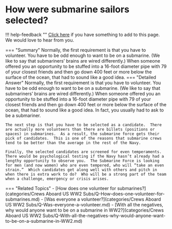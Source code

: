 # How were submarine sailors selected?

!!! help-feedback ""
    [Click here](https://replace.md) if you have something to add to this page. We would love to hear from you.

=== "Summary"
    Normally, the first requirement is that you have to volunteer. You have to be odd enough to want to be on a submarine. (We like to say that submariners’ brains are wired differently.) When someone offered you an opportunity to be stuffed into a 16-foot diameter pipe with 79 of your closest friends and then go down 400 feet or more below the surface of the ocean, that had to sound like a good idea.
=== "Detailed Answer"
    Normally, the first requirement is that you have to volunteer.  You have to be odd enough to want to be on a submarine.  (We like to say that submariners’ brains are wired differently.)  When someone offered you an opportunity to be stuffed into a 16-foot diameter pipe with 79 of your closest friends and then go down 400 feet or more below the surface of the ocean, that had to sound like a good idea.  In fact, you usually had to ask to be a submariner.

    The next step is that you have to be selected as a candidate.  There are actually more volunteers than there are billets (positions or spaces) in submarines.  As a result, the submarine force gets their pick of candidates.  This is one of the reasons that submarine crews tend to be better than the average in the rest of the Navy.

    Finally, the selected candidates are screened for even temperaments.  There would be psychological testing if the Navy hasn’t already had a lengthy opportunity to observe you.  The Submarine Force is looking for men (and now women) who are even tempered, who will “take an even strain.”  Which candidates get along well with others and pitch in when there is extra work to do?  Who will be a strong part of the team when a challenge, emergency or crisis arises.
=== "Related Topics"
    - [How does one volunteer for submarines?](categories/Crews Aboard US WW2 Subs/Q-How-does-one-volunteer-for-submarines.md)
    - [Was everyone a volunteer?](categories/Crews Aboard US WW2 Subs/Q-Was-everyone-a-volunteer.md)
    - [With all the negatives, why would anyone want to be on a submarine in WW2?](categories/Crews Aboard US WW2 Subs/Q-With-all-the-negatives-why-would-anyone-want-to-be-on-a-submarine-in-WW2.md)
